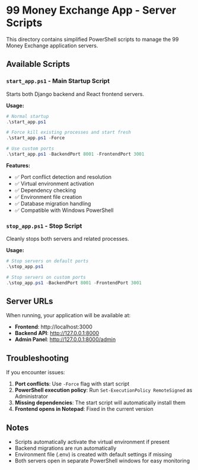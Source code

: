 # 99 Money Exchange App - Server Scripts

This directory contains simplified PowerShell scripts to manage the 99 Money Exchange application servers.

## Available Scripts

### `start_app.ps1` - Main Startup Script
Starts both Django backend and React frontend servers.

**Usage:**
```powershell
# Normal startup
.\start_app.ps1

# Force kill existing processes and start fresh
.\start_app.ps1 -Force

# Use custom ports
.\start_app.ps1 -BackendPort 8001 -FrontendPort 3001
```

**Features:**
- ✅ Port conflict detection and resolution
- ✅ Virtual environment activation
- ✅ Dependency checking
- ✅ Environment file creation
- ✅ Database migration handling
- ✅ Compatible with Windows PowerShell

### `stop_app.ps1` - Stop Script
Cleanly stops both servers and related processes.

**Usage:**
```powershell
# Stop servers on default ports
.\stop_app.ps1

# Stop servers on custom ports
.\stop_app.ps1 -BackendPort 8001 -FrontendPort 3001
```

## Server URLs

When running, your application will be available at:
- **Frontend**: http://localhost:3000
- **Backend API**: http://127.0.0.1:8000
- **Admin Panel**: http://127.0.0.1:8000/admin

## Troubleshooting

If you encounter issues:

1. **Port conflicts**: Use `-Force` flag with start script
2. **PowerShell execution policy**: Run `Set-ExecutionPolicy RemoteSigned` as Administrator
3. **Missing dependencies**: The start script will automatically install them
4. **Frontend opens in Notepad**: Fixed in the current version

## Notes

- Scripts automatically activate the virtual environment if present
- Backend migrations are run automatically
- Environment file (.env) is created with default settings if missing
- Both servers open in separate PowerShell windows for easy monitoring 